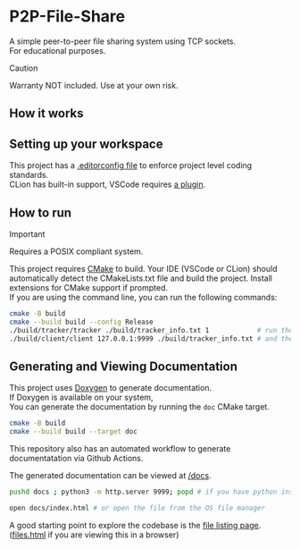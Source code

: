 # P2P-File-Share

A simple peer-to-peer file sharing system using TCP sockets.  
For educational purposes.

> [!CAUTION]
> Warranty NOT included. Use at your own risk.

## How it works

## Setting up your workspace

This project has a [.editorconfig file](https://editorconfig.org/) to enforce project level coding standards.  
CLion has built-in support,
VSCode requires [a plugin](https://marketplace.visualstudio.com/items?itemName=EditorConfig.EditorConfig).

## How to run

> [!IMPORTANT]
> Requires a POSIX compliant system.

This project requires [CMake](https://cmake.org/) to build.
Your IDE (VSCode or CLion) should automatically detect the CMakeLists.txt file and build the project.
Install extensions for CMake support if prompted.  
If you are using the command line, you can run the following commands:

```bash
cmake -B build
cmake --build build --config Release
./build/tracker/tracker ./build/tracker_info.txt 1            # run the tracker first
./build/client/client 127.0.0.1:9999 ./build/tracker_info.txt # and then the client
```

## Generating and Viewing Documentation

This project uses [Doxygen](https://www.doxygen.nl/index.html) to generate documentation.  
If Doxygen is available on your system,  
You can generate the documentation by running the `doc` CMake target.

```bash
cmake -B build
cmake --build build --target doc
```

This repository also has an automated workflow to generate documentatation via Github Actions.  

The generated documentation can be viewed at [/docs](./docs/index.html).

```bash
pushd docs ; python3 -m http.server 9999; popd # if you have python installed and want to use a server
```

```bash
open docs/index.html # or open the file from the OS file manager
```

A good starting point to explore the codebase is the [file listing page](./docs/files.html).
([files.html](files.html) if you are viewing this in a browser)

